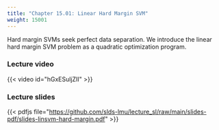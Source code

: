 ```yaml
---
title: "Chapter 15.01: Linear Hard Margin SVM"
weight: 15001
---
```

Hard margin SVMs seek perfect data separation. We introduce the linear hard margin SVM problem as a quadratic optimization program. 

<!--more-->

### Lecture video

{{< video id="hGxESuljZII" >}}

### Lecture slides

{{< pdfjs file="https://github.com/slds-lmu/lecture_sl/raw/main/slides-pdf/slides-linsvm-hard-margin.pdf" >}}
